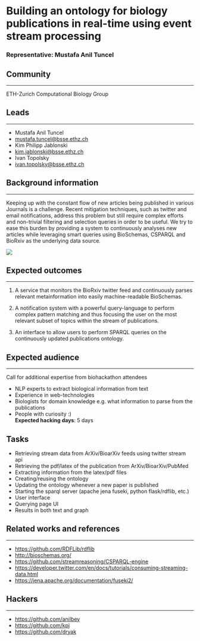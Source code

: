 # Building an ontology for biology publications in real-time using event stream processing

### Representative: Mustafa Anil Tuncel

## Community
---

ETH-Zurich Computational Biology Group

## Leads
---
- Mustafa Anil Tuncel
- mustafa.tuncel@bsse.ethz.ch
- Kim Philipp Jablonski
- kim.jablonski@bsse.ethz.ch
- Ivan Topolsky
- ivan.topolsky@bsse.ethz.ch

## Background information
---
Keeping up with the constant flow of new articles being published in various Journals is a challenge. Recent mitigation techniques, such as twitter and email notifications, address this problem but still require complex efforts and non-trivial filtering and selection queries in order to be useful.
We try to ease this burden by providing a system to continuously analyses new articles while leveraging smart queries using BioSchemas, CSPARQL and BioRxiv as the underlying data source.

![](https://raw.githubusercontent.com/elixir-europe/BioHackathon/master/data/C-SPARQL%20powered%20querying%20pipeline%20of%20bioRxiv%20publications/system_overview.png)

## Expected outcomes
---

1) A service that monitors the BioRxiv twitter feed and continuously parses relevant metainformation into easily machine-readable BioSchemas.

2) A notification system with a powerful query-language to perform complex pattern matching and thus focusing the user on the most relevant subset of topics within the stream of publications.

3) An interface to allow users to perform SPARQL queries on the continuously updated publications ontology.

## Expected audience
---

Call for additional expertise from biohackathon attendees
* NLP experts to extract biological information from text
* Experience in web-technologies
* Biologists for domain knowledge e.g. what information to parse from the publications
* People with curiosity :) <br>
**Expected hacking days**: 5 days

## Tasks
* Retrieving stream data from ArXiv/BioarXiv feeds using twitter stream api
* Retrieving the pdf/latex of the publication from ArXiv/BioarXiv/PubMed
* Extracting information from the latex/pdf files
* Creating/reusing the ontology
* Updating the ontology whenever a new paper is published
* Starting the sparql server (apache jena fuseki, python flask/rdflib, etc.)
* User interface
* Querying page UI
* Results in both text and graph

## Related works and references
---

- https://github.com/RDFLib/rdflib
- http://bioschemas.org/
- https://github.com/streamreasoning/CSPARQL-engine
- https://developer.twitter.com/en/docs/tutorials/consuming-streaming-data.html
- https://jena.apache.org/documentation/fuseki2/


## Hackers
---
- https://github.com/anilbey
- https://github.com/kpj
- https://github.com/dryak

